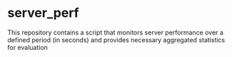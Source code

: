 # server_perf
This repository contains a script that monitors server performance over a defined period (in seconds) and provides necessary aggregated statistics for evaluation
